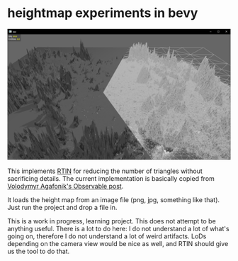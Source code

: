 # heightmap experiments in bevy

![sample image](./sample.png)

This implements [RTIN][1] for reducing the number of triangles without sacrificing details. The current implementation
is basically copied from [Volodymyr Agafonik's Observable post][0].

It loads the height map from an image file (png, jpg, something like that). Just run the project and drop a file in.

This is a work in progress, learning project. This does not attempt to be anything useful. There is a lot to do here: I
do not understand a lot of what's going on, therefore I do not understand a lot of weird artifacts. LoDs depending on
the camera view would be nice as well, and RTIN should give us the tool to do that.


[0]: https://observablehq.com/@mourner/martin-real-time-rtin-terrain-mesh

[1]: https://www.cs.ubc.ca/~will/papers/rtin.pdf
